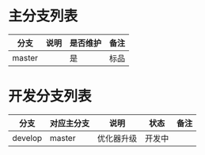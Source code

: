 # 主分支列表
分支 | 说明 | 是否维护 | 备注
-- | -- | -- | --
master | | 是 | 标品


# 开发分支列表
分支 | 对应主分支 | 说明| 状态 | 备注
-- | -- | -- | -- | --
develop | master | 优化器升级 | 开发中 | 
